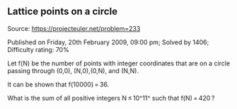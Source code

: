 Lattice points on a circle
--------------------------

Source: https://projecteuler.net/problem=233

Published on Friday, 20th February 2009, 09:00 pm; Solved by 1406;
Difficulty rating: 70%

Let f(N) be the number of points with integer coordinates that are on a
circle passing through (0,0), (N,0),(0,N), and (N,N).

It can be shown that f(10000) = 36.

What is the sum of all positive integers N ≤ 10^11^ such that
f(N) = 420 ?

